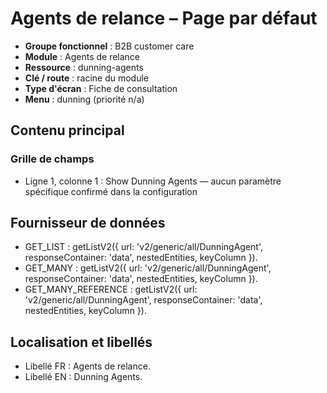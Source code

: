 # Agents de relance – Page par défaut

- **Groupe fonctionnel** : B2B customer care
- **Module** : Agents de relance
- **Ressource** : dunning-agents
- **Clé / route** : racine du module
- **Type d'écran** : Fiche de consultation
- **Menu** : dunning (priorité n/a)

## Contenu principal
### Grille de champs
- Ligne 1, colonne 1 : Show Dunning Agents — aucun paramètre spécifique confirmé dans la configuration

## Fournisseur de données
- GET_LIST : getListV2({
  url: 'v2/generic/all/DunningAgent',
  responseContainer: 'data',
  nestedEntities,
  keyColumn
}).
- GET_MANY : getListV2({
  url: 'v2/generic/all/DunningAgent',
  responseContainer: 'data',
  nestedEntities,
  keyColumn
}).
- GET_MANY_REFERENCE : getListV2({
  url: 'v2/generic/all/DunningAgent',
  responseContainer: 'data',
  nestedEntities,
  keyColumn
}).

## Localisation et libellés
- Libellé FR : Agents de relance.
- Libellé EN : Dunning Agents.